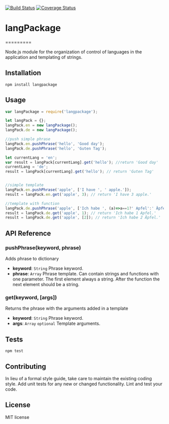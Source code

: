 [![Build Status](https://travis-ci.org/sungmaster/langPackage.svg?branch=master)](https://travis-ci.org/sungmaster/langPackage) [![Coverage Status](https://coveralls.io/repos/github/sungmaster/langPackage/badge.svg?branch=master)](https://coveralls.io/github/sungmaster/langPackage?branch=master)
# langPackage
=========

Node.js module for the organization of control of languages in the application and templating of strings.  

## Installation

  `npm install langpackage`

## Usage

```javascript
var langPackage = require('langpackage');

let langPack = {};
langPack.en = new langPackage();
langPack.de = new langPackage();

//push simple phrase
langPack.en.pushPhrase('hello', 'Good day');
langPack.de.pushPhrase('hello', 'Guten Tag');

let currentLang = 'en';
var result = langPack[currentLang].get('hello'); //return 'Good day'
currentLang = 'de';
result = langPack[currentLang].get('hello'); // return 'Guten Tag'


//simple template
langPack.en.pushPhrase('apple', ['I have ', ' apple.']);
result = langPack.en.get('apple', 3); // return 'I have 3 apple.'

//template with function
langPack.de.pushPhrase('apple', ['Ich habe ', (a)=>a==1?' Apfel':' Äpfel', '.']);
result = langPack.de.get('apple', 1); // return 'Ich habe 1 Apfel.'
result = langPack.de.get('apple', [2]); // return 'Ich habe 2 Äpfel.'
```

## API Reference

### pushPhrase(keyword, phrase)
Adds phrase to dictionary
* **keyword**: `String` Phrase keyword.
* **phrase**: `Array` Phrase template. Can contain strings and functions with one parameter. The first element always a string. After the function the next element should be a string.

### get(keyword, [args])
Returns the phrase with the arguments added in a template
* **keyword**: `String` Phrase keyword.
* **args**: `Array` `optional` Template arguments.

## Tests

  `npm test`

## Contributing

In lieu of a formal style guide, take care to maintain the existing coding style. Add unit tests for any new or changed functionality. Lint and test your code.

## License

MIT license
